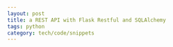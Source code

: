 ```yaml
---
layout: post
title: a REST API with Flask Restful and SQLAlchemy
tags: python
category: tech/code/snippets
---
```


<script src="https://gist.github.com/selimslab/24bb989f97b61d77ff58e71672d530ce.js"></script>